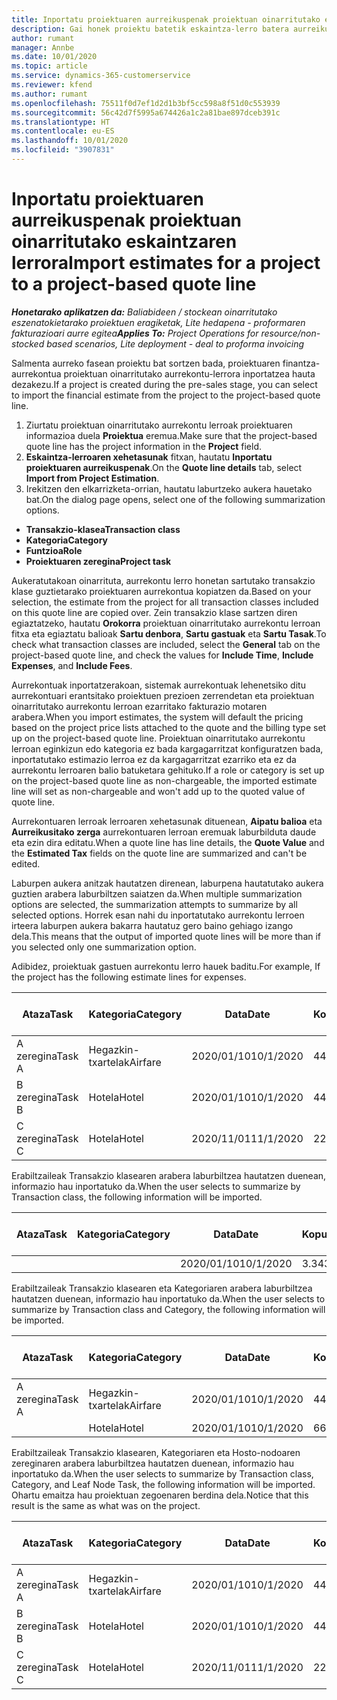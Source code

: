 ```yaml
---
title: Inportatu proiektuaren aurreikuspenak proiektuan oinarritutako eskaintzaren lerrora
description: Gai honek proiektu batetik eskaintza-lerro batera aurreikuspenak inportatzeari buruzko informazioa eskaintzen du.
author: rumant
manager: Annbe
ms.date: 10/01/2020
ms.topic: article
ms.service: dynamics-365-customerservice
ms.reviewer: kfend
ms.author: rumant
ms.openlocfilehash: 75511f0d7ef1d2d1b3bf5cc598a8f51d0c553939
ms.sourcegitcommit: 56c42d7f5995a674426a1c2a81bae897dceb391c
ms.translationtype: HT
ms.contentlocale: eu-ES
ms.lasthandoff: 10/01/2020
ms.locfileid: "3907831"
---
```

# <a name="import-estimates-for-a-project-to-a-project-based-quote-line"></a><span data-ttu-id="39458-103">Inportatu proiektuaren aurreikuspenak proiektuan oinarritutako eskaintzaren lerrora</span><span class="sxs-lookup"><span data-stu-id="39458-103">Import estimates for a project to a project-based quote line</span></span>

<span data-ttu-id="39458-104">_**Honetarako aplikatzen da:** Baliabideen / stockean oinarritutako eszenatokietarako proiektuen eragiketak, Lite hedapena - proformaren fakturazioari aurre egitea_</span><span class="sxs-lookup"><span data-stu-id="39458-104">_**Applies To:** Project Operations for resource/non-stocked based scenarios, Lite deployment - deal to proforma invoicing_</span></span>


<span data-ttu-id="39458-105">Salmenta aurreko fasean proiektu bat sortzen bada, proiektuaren finantza-aurrekontua proiektuan oinarritutako aurrekontu-lerrora inportatzea hauta dezakezu.</span><span class="sxs-lookup"><span data-stu-id="39458-105">If a project is created during the pre-sales stage, you can select to import the financial estimate from the project to the project-based quote line.</span></span>

1. <span data-ttu-id="39458-106">Ziurtatu proiektuan oinarritutako aurrekontu lerroak proiektuaren informazioa duela **Proiektua** eremua.</span><span class="sxs-lookup"><span data-stu-id="39458-106">Make sure that the project-based quote line has the project information in the **Project** field.</span></span>
2. <span data-ttu-id="39458-107">**Eskaintza-lerroaren xehetasunak** fitxan, hautatu **Inportatu proiektuaren aurreikuspenak**.</span><span class="sxs-lookup"><span data-stu-id="39458-107">On the **Quote line details** tab, select **Import from Project Estimation**.</span></span>
3. <span data-ttu-id="39458-108">Irekitzen den elkarrizketa-orrian, hautatu laburtzeko aukera hauetako bat.</span><span class="sxs-lookup"><span data-stu-id="39458-108">On the dialog page opens, select one of the following summarization options.</span></span>

  - <span data-ttu-id="39458-109">**Transakzio-klasea**</span><span class="sxs-lookup"><span data-stu-id="39458-109">**Transaction class**</span></span>
  - <span data-ttu-id="39458-110">**Kategoria**</span><span class="sxs-lookup"><span data-stu-id="39458-110">**Category**</span></span>
  - <span data-ttu-id="39458-111">**Funtzioa**</span><span class="sxs-lookup"><span data-stu-id="39458-111">**Role**</span></span> 
  - <span data-ttu-id="39458-112">**Proiektuaren zeregina**</span><span class="sxs-lookup"><span data-stu-id="39458-112">**Project task**</span></span>

<span data-ttu-id="39458-113">Aukeratutakoan oinarrituta, aurrekontu lerro honetan sartutako transakzio klase guztietarako proiektuaren aurrekontua kopiatzen da.</span><span class="sxs-lookup"><span data-stu-id="39458-113">Based on your selection, the estimate from the project for all transaction classes included on this quote line are copied over.</span></span> <span data-ttu-id="39458-114">Zein transakzio klase sartzen diren egiaztatzeko, hautatu **Orokorra** proiektuan oinarritutako aurrekontu lerroan fitxa eta egiaztatu balioak **Sartu denbora**, **Sartu gastuak** eta **Sartu Tasak**.</span><span class="sxs-lookup"><span data-stu-id="39458-114">To check what transaction classes are included, select the **General** tab on the project-based quote line, and check the values for **Include Time**, **Include Expenses**, and **Include Fees**.</span></span>

<span data-ttu-id="39458-115">Aurrekontuak inportatzerakoan, sistemak aurrekontuak lehenetsiko ditu aurrekontuari erantsitako proiektuen prezioen zerrendetan eta proiektuan oinarritutako aurrekontu lerroan ezarritako fakturazio motaren arabera.</span><span class="sxs-lookup"><span data-stu-id="39458-115">When you import estimates, the system will default the pricing based on the project price lists attached to the quote and the billing type set up on the project-based quote line.</span></span> <span data-ttu-id="39458-116">Proiektuan oinarritutako aurrekontu lerroan eginkizun edo kategoria ez bada kargagarritzat konfiguratzen bada, inportatutako estimazio lerroa ez da kargagarritzat ezarriko eta ez da aurrekontu lerroaren balio batuketara gehituko.</span><span class="sxs-lookup"><span data-stu-id="39458-116">If a role or category is set up on the project-based quote line as non-chargeable, the imported estimate line will set as non-chargeable and won't add up to the quoted value of quote line.</span></span>

<span data-ttu-id="39458-117">Aurrekontuaren lerroak lerroaren xehetasunak dituenean, **Aipatu balioa** eta **Aurreikusitako zerga** aurrekontuaren lerroan eremuak laburbilduta daude eta ezin dira editatu.</span><span class="sxs-lookup"><span data-stu-id="39458-117">When a quote line has line details, the **Quote Value** and the **Estimated Tax** fields on the quote line are summarized and can't be edited.</span></span>

<span data-ttu-id="39458-118">Laburpen aukera anitzak hautatzen direnean, laburpena hautatutako aukera guztien arabera laburbiltzen saiatzen da.</span><span class="sxs-lookup"><span data-stu-id="39458-118">When multiple summarization options are selected, the summarization attempts to summarize by all selected options.</span></span> <span data-ttu-id="39458-119">Horrek esan nahi du inportatutako aurrekontu lerroen irteera laburpen aukera bakarra hautatuz gero baino gehiago izango dela.</span><span class="sxs-lookup"><span data-stu-id="39458-119">This means that the output of imported quote lines will be more than if you selected only one summarization option.</span></span>

<span data-ttu-id="39458-120">Adibidez, proiektuak gastuen aurrekontu lerro hauek baditu.</span><span class="sxs-lookup"><span data-stu-id="39458-120">For example, If the project has the following estimate lines for expenses.</span></span>

| <span data-ttu-id="39458-121">Ataza</span><span class="sxs-lookup"><span data-stu-id="39458-121">Task</span></span> | <span data-ttu-id="39458-122">Kategoria</span><span class="sxs-lookup"><span data-stu-id="39458-122">Category</span></span> | <span data-ttu-id="39458-123">Data</span><span class="sxs-lookup"><span data-stu-id="39458-123">Date</span></span> | <span data-ttu-id="39458-124">Kopurua</span><span class="sxs-lookup"><span data-stu-id="39458-124">Quantity</span></span> | <span data-ttu-id="39458-125">Unitate-prezioa</span><span class="sxs-lookup"><span data-stu-id="39458-125">Unit price</span></span> | <span data-ttu-id="39458-126">Kopurua</span><span class="sxs-lookup"><span data-stu-id="39458-126">Amount</span></span> |
| --- | --- | --- | --- | --- | --- |
| <span data-ttu-id="39458-127">A zeregina</span><span class="sxs-lookup"><span data-stu-id="39458-127">Task A</span></span> | <span data-ttu-id="39458-128">Hegazkin-txartelak</span><span class="sxs-lookup"><span data-stu-id="39458-128">Airfare</span></span> | <span data-ttu-id="39458-129">2020/01/10</span><span class="sxs-lookup"><span data-stu-id="39458-129">10/1/2020</span></span> | <span data-ttu-id="39458-130">4</span><span class="sxs-lookup"><span data-stu-id="39458-130">4</span></span> | <span data-ttu-id="39458-131">400</span><span class="sxs-lookup"><span data-stu-id="39458-131">400</span></span> | <span data-ttu-id="39458-132">1600</span><span class="sxs-lookup"><span data-stu-id="39458-132">1600</span></span> |
| <span data-ttu-id="39458-133">B zeregina</span><span class="sxs-lookup"><span data-stu-id="39458-133">Task B</span></span> | <span data-ttu-id="39458-134">Hotela</span><span class="sxs-lookup"><span data-stu-id="39458-134">Hotel</span></span> | <span data-ttu-id="39458-135">2020/01/10</span><span class="sxs-lookup"><span data-stu-id="39458-135">10/1/2020</span></span> | <span data-ttu-id="39458-136">4</span><span class="sxs-lookup"><span data-stu-id="39458-136">4</span></span> | <span data-ttu-id="39458-137">200</span><span class="sxs-lookup"><span data-stu-id="39458-137">200</span></span> | <span data-ttu-id="39458-138">800</span><span class="sxs-lookup"><span data-stu-id="39458-138">800</span></span> |
| <span data-ttu-id="39458-139">C zeregina</span><span class="sxs-lookup"><span data-stu-id="39458-139">Task C</span></span> | <span data-ttu-id="39458-140">Hotela</span><span class="sxs-lookup"><span data-stu-id="39458-140">Hotel</span></span> | <span data-ttu-id="39458-141">2020/11/01</span><span class="sxs-lookup"><span data-stu-id="39458-141">11/1/2020</span></span> | <span data-ttu-id="39458-142">2</span><span class="sxs-lookup"><span data-stu-id="39458-142">2</span></span> | <span data-ttu-id="39458-143">200</span><span class="sxs-lookup"><span data-stu-id="39458-143">200</span></span> | <span data-ttu-id="39458-144">400</span><span class="sxs-lookup"><span data-stu-id="39458-144">400</span></span> |

<span data-ttu-id="39458-145">Erabiltzaileak Transakzio klasearen arabera laburbiltzea hautatzen duenean, informazio hau inportatuko da.</span><span class="sxs-lookup"><span data-stu-id="39458-145">When the user selects to summarize by Transaction class, the following information will be imported.</span></span>

| <span data-ttu-id="39458-146">Ataza</span><span class="sxs-lookup"><span data-stu-id="39458-146">Task</span></span> | <span data-ttu-id="39458-147">Kategoria</span><span class="sxs-lookup"><span data-stu-id="39458-147">Category</span></span> | <span data-ttu-id="39458-148">Data</span><span class="sxs-lookup"><span data-stu-id="39458-148">Date</span></span> | <span data-ttu-id="39458-149">Kopurua</span><span class="sxs-lookup"><span data-stu-id="39458-149">Quantity</span></span> | <span data-ttu-id="39458-150">Unitate-prezioa</span><span class="sxs-lookup"><span data-stu-id="39458-150">Unit price</span></span> | <span data-ttu-id="39458-151">Kopurua</span><span class="sxs-lookup"><span data-stu-id="39458-151">Amount</span></span> |
| --- | --- | --- | --- | --- | --- |
| | | <span data-ttu-id="39458-152">2020/01/10</span><span class="sxs-lookup"><span data-stu-id="39458-152">10/1/2020</span></span> | <span data-ttu-id="39458-153">3.34</span><span class="sxs-lookup"><span data-stu-id="39458-153">3.34</span></span> | <span data-ttu-id="39458-154">840</span><span class="sxs-lookup"><span data-stu-id="39458-154">840</span></span> | <span data-ttu-id="39458-155">2800</span><span class="sxs-lookup"><span data-stu-id="39458-155">2800</span></span> |

<span data-ttu-id="39458-156">Erabiltzaileak Transakzio klasearen eta Kategoriaren arabera laburbiltzea hautatzen duenean, informazio hau inportatuko da.</span><span class="sxs-lookup"><span data-stu-id="39458-156">When the user selects to summarize by Transaction class and Category, the following information will be imported.</span></span>

| <span data-ttu-id="39458-157">Ataza</span><span class="sxs-lookup"><span data-stu-id="39458-157">Task</span></span> | <span data-ttu-id="39458-158">Kategoria</span><span class="sxs-lookup"><span data-stu-id="39458-158">Category</span></span> | <span data-ttu-id="39458-159">Data</span><span class="sxs-lookup"><span data-stu-id="39458-159">Date</span></span> | <span data-ttu-id="39458-160">Kopurua</span><span class="sxs-lookup"><span data-stu-id="39458-160">Quantity</span></span> | <span data-ttu-id="39458-161">Unitate-prezioa</span><span class="sxs-lookup"><span data-stu-id="39458-161">Unit price</span></span> | <span data-ttu-id="39458-162">Kopurua</span><span class="sxs-lookup"><span data-stu-id="39458-162">Amount</span></span> |
| --- | --- | --- | --- | --- | --- |
| <span data-ttu-id="39458-163">A zeregina</span><span class="sxs-lookup"><span data-stu-id="39458-163">Task A</span></span> | <span data-ttu-id="39458-164">Hegazkin-txartelak</span><span class="sxs-lookup"><span data-stu-id="39458-164">Airfare</span></span> | <span data-ttu-id="39458-165">2020/01/10</span><span class="sxs-lookup"><span data-stu-id="39458-165">10/1/2020</span></span> | <span data-ttu-id="39458-166">4</span><span class="sxs-lookup"><span data-stu-id="39458-166">4</span></span> | <span data-ttu-id="39458-167">400</span><span class="sxs-lookup"><span data-stu-id="39458-167">400</span></span> | <span data-ttu-id="39458-168">1600</span><span class="sxs-lookup"><span data-stu-id="39458-168">1600</span></span> |
| | <span data-ttu-id="39458-169">Hotela</span><span class="sxs-lookup"><span data-stu-id="39458-169">Hotel</span></span> | <span data-ttu-id="39458-170">2020/01/10</span><span class="sxs-lookup"><span data-stu-id="39458-170">10/1/2020</span></span> | <span data-ttu-id="39458-171">6</span><span class="sxs-lookup"><span data-stu-id="39458-171">6</span></span> | <span data-ttu-id="39458-172">200</span><span class="sxs-lookup"><span data-stu-id="39458-172">200</span></span> | <span data-ttu-id="39458-173">1200</span><span class="sxs-lookup"><span data-stu-id="39458-173">1200</span></span> |

<span data-ttu-id="39458-174">Erabiltzaileak Transakzio klasearen, Kategoriaren eta Hosto-nodoaren zereginaren arabera laburbiltzea hautatzen duenean, informazio hau inportatuko da.</span><span class="sxs-lookup"><span data-stu-id="39458-174">When the user selects to summarize by Transaction class, Category, and Leaf Node Task, the following information will be imported.</span></span> <span data-ttu-id="39458-175">Ohartu emaitza hau proiektuan zegoenaren berdina dela.</span><span class="sxs-lookup"><span data-stu-id="39458-175">Notice that this result is the same as what was on the project.</span></span>

| <span data-ttu-id="39458-176">Ataza</span><span class="sxs-lookup"><span data-stu-id="39458-176">Task</span></span> | <span data-ttu-id="39458-177">Kategoria</span><span class="sxs-lookup"><span data-stu-id="39458-177">Category</span></span> | <span data-ttu-id="39458-178">Data</span><span class="sxs-lookup"><span data-stu-id="39458-178">Date</span></span> | <span data-ttu-id="39458-179">Kopurua</span><span class="sxs-lookup"><span data-stu-id="39458-179">Quantity</span></span> | <span data-ttu-id="39458-180">Unitate-prezioa</span><span class="sxs-lookup"><span data-stu-id="39458-180">Unit price</span></span> | <span data-ttu-id="39458-181">Kopurua</span><span class="sxs-lookup"><span data-stu-id="39458-181">Amount</span></span> |
| --- | --- | --- | --- | --- | --- |
| <span data-ttu-id="39458-182">A zeregina</span><span class="sxs-lookup"><span data-stu-id="39458-182">Task A</span></span> | <span data-ttu-id="39458-183">Hegazkin-txartelak</span><span class="sxs-lookup"><span data-stu-id="39458-183">Airfare</span></span> | <span data-ttu-id="39458-184">2020/01/10</span><span class="sxs-lookup"><span data-stu-id="39458-184">10/1/2020</span></span> | <span data-ttu-id="39458-185">4</span><span class="sxs-lookup"><span data-stu-id="39458-185">4</span></span> | <span data-ttu-id="39458-186">400</span><span class="sxs-lookup"><span data-stu-id="39458-186">400</span></span> | <span data-ttu-id="39458-187">1600</span><span class="sxs-lookup"><span data-stu-id="39458-187">1600</span></span> |
| <span data-ttu-id="39458-188">B zeregina</span><span class="sxs-lookup"><span data-stu-id="39458-188">Task B</span></span> | <span data-ttu-id="39458-189">Hotela</span><span class="sxs-lookup"><span data-stu-id="39458-189">Hotel</span></span> | <span data-ttu-id="39458-190">2020/01/10</span><span class="sxs-lookup"><span data-stu-id="39458-190">10/1/2020</span></span> | <span data-ttu-id="39458-191">4</span><span class="sxs-lookup"><span data-stu-id="39458-191">4</span></span> | <span data-ttu-id="39458-192">200</span><span class="sxs-lookup"><span data-stu-id="39458-192">200</span></span> | <span data-ttu-id="39458-193">800</span><span class="sxs-lookup"><span data-stu-id="39458-193">800</span></span> |
| <span data-ttu-id="39458-194">C zeregina</span><span class="sxs-lookup"><span data-stu-id="39458-194">Task C</span></span> | <span data-ttu-id="39458-195">Hotela</span><span class="sxs-lookup"><span data-stu-id="39458-195">Hotel</span></span> | <span data-ttu-id="39458-196">2020/11/01</span><span class="sxs-lookup"><span data-stu-id="39458-196">11/1/2020</span></span> | <span data-ttu-id="39458-197">2</span><span class="sxs-lookup"><span data-stu-id="39458-197">2</span></span> | <span data-ttu-id="39458-198">200</span><span class="sxs-lookup"><span data-stu-id="39458-198">200</span></span> | <span data-ttu-id="39458-199">400</span><span class="sxs-lookup"><span data-stu-id="39458-199">400</span></span> |